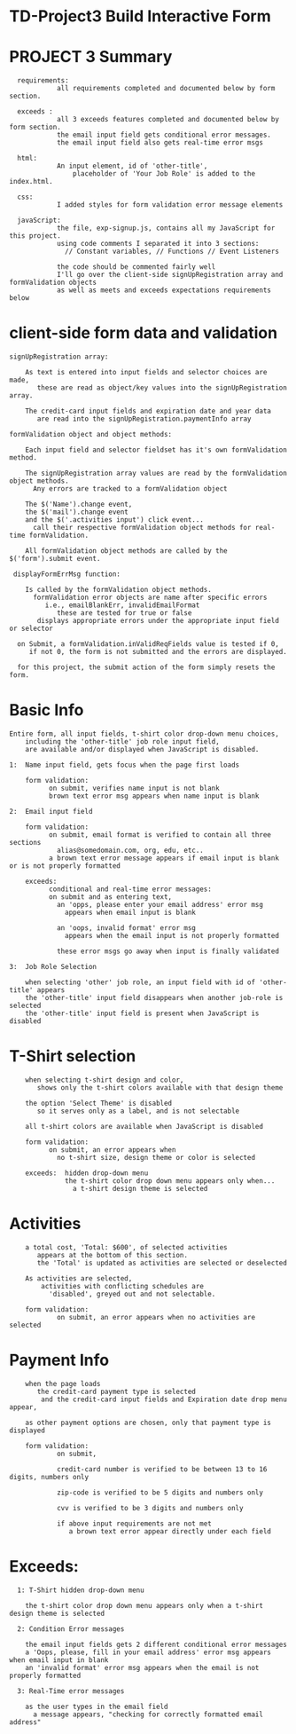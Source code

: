 # TD-Project3  Build Interactive Form

# PROJECT 3 Summary

      requirements:
                all requirements completed and documented below by form section.

      exceeds :
                all 3 exceeds features completed and documented below by form section.
                the email input field gets conditional error messages.
                the email input field also gets real-time error msgs

      html:
                An input element, id of 'other-title',
                    placeholder of 'Your Job Role' is added to the index.html.  

      css:          
                I added styles for form validation error message elements

      javaScript:
                the file, exp-signup.js, contains all my JavaScript for this project.
                using code comments I separated it into 3 sections:
                  // Constant variables, // Functions // Event Listeners

                the code should be commented fairly well
                I'll go over the client-side signUpRegistration array and formValidation objects
                as well as meets and exceeds expectations requirements below

# client-side form data and validation  

    signUpRegistration array:

        As text is entered into input fields and selector choices are made,
           these are read as object/key values into the signUpRegistration array.

        The credit-card input fields and expiration date and year data
           are read into the signUpRegistration.paymentInfo array

    formValidation object and object methods:

        Each input field and selector fieldset has it's own formValidation method.

        The signUpRegistration array values are read by the formValidation object methods.
          Any errors are tracked to a formValidation object

        The $('Name').change event,
        the $('mail').change event
        and the $('.activities input') click event...
          call their respective formValidation object methods for real-time formValidation.

        All formValidation object methods are called by the $('form').submit event.

     displayFormErrMsg function:  

        Is called by the formValidation object methods.
          formValidation error objects are name after specific errors
             i.e., emailBlankErr, invalidEmailFormat
                these are tested for true or false
           displays appropriate errors under the appropriate input field or selector

      on Submit, a formValidation.inValidReqFields value is tested if 0,
         if not 0, the form is not submitted and the errors are displayed.

      for this project, the submit action of the form simply resets the form.

# Basic Info

    Entire form, all input fields, t-shirt color drop-down menu choices,
        including the 'other-title' job role input field,
        are available and/or displayed when JavaScript is disabled.

    1:  Name input field, gets focus when the page first loads

        form validation:
              on submit, verifies name input is not blank
              brown text error msg appears when name input is blank

    2:  Email input field

        form validation:
              on submit, email format is verified to contain all three sections
                alias@somedomain.com, org, edu, etc..
              a brown text error message appears if email input is blank or is not properly formatted

        exceeds:  
              conditional and real-time error messages:
              on submit and as entering text,
                an 'opps, please enter your email address' error msg
                  appears when email input is blank

                an 'oops, invalid format' error msg
                  appears when the email input is not properly formatted

                these error msgs go away when input is finally validated 

    3:  Job Role Selection

        when selecting 'other' job role, an input field with id of 'other-title' appears
        the 'other-title' input field disappears when another job-role is selected
        the 'other-title' input field is present when JavaScript is disabled

# T-Shirt selection

        when selecting t-shirt design and color,
           shows only the t-shirt colors available with that design theme

        the option 'Select Theme' is disabled
           so it serves only as a label, and is not selectable

        all t-shirt colors are available when JavaScript is disabled

        form validation:
              on submit, an error appears when
                no t-shirt size, design theme or color is selected

        exceeds:  hidden drop-down menu
                  the t-shirt color drop down menu appears only when...
                    a t-shirt design theme is selected

# Activities

        a total cost, 'Total: $600', of selected activities
           appears at the bottom of this section.
           the 'Total' is updated as activities are selected or deselected

        As activities are selected,
            activities with conflicting schedules are
              'disabled', greyed out and not selectable.

        form validation:
                on submit, an error appears when no activities are selected


# Payment Info

        when the page loads
           the credit-card payment type is selected
            and the credit-card input fields and Expiration date drop menu appear,

        as other payment options are chosen, only that payment type is displayed

        form validation:
                on submit,

                credit-card number is verified to be between 13 to 16 digits, numbers only

                zip-code is verified to be 5 digits and numbers only

                cvv is verified to be 3 digits and numbers only

                if above input requirements are not met
                   a brown text error appear directly under each field

# Exceeds:

      1: T-Shirt hidden drop-down menu

        the t-shirt color drop down menu appears only when a t-shirt design theme is selected

      2: Condition Error messages

        the email input fields gets 2 different conditional error messages
        a 'Oops, please, fill in your email address' error msg appears when email input in blank
        an 'invalid format' error msg appears when the email is not properly formatted

      3: Real-Time error messages

        as the user types in the email field
          a message appears, "checking for correctly formatted email address"
